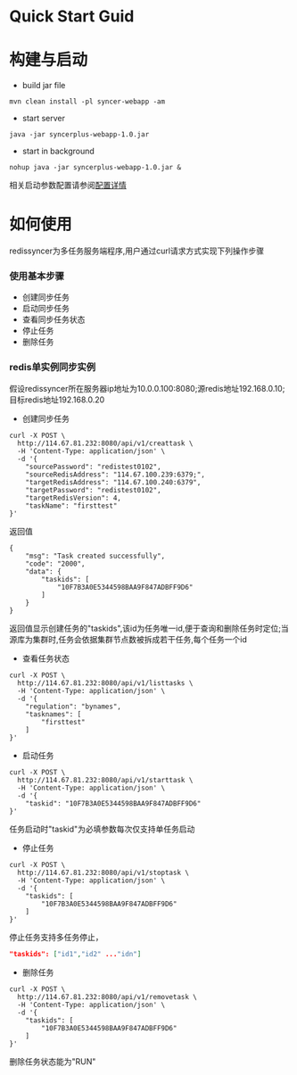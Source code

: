 # Quick Start Guid

# 构建与启动

* build jar file
```shell script
mvn clean install -pl syncer-webapp -am
```
* start server
```shell script
java -jar syncerplus-webapp-1.0.jar
```
* start in background
```shell script
nohup java -jar syncerplus-webapp-1.0.jar &
```    
相关启动参数配置请参阅[配置详情](serverconfig.md)

# 如何使用
redissyncer为多任务服务端程序,用户通过curl请求方式实现下列操作步骤
### 使用基本步骤
* 创建同步任务
* 启动同步任务
* 查看同步任务状态
* 停止任务
* 删除任务

### redis单实例同步实例
假设redissyncer所在服务器ip地址为10.0.0.100:8080;源redis地址192.168.0.10;目标redis地址192.168.0.20

* 创建同步任务

```shell script
curl -X POST \
  http://114.67.81.232:8080/api/v1/creattask \
  -H 'Content-Type: application/json' \
  -d '{
    "sourcePassword": "redistest0102",
    "sourceRedisAddress": "114.67.100.239:6379;",
    "targetRedisAddress": "114.67.100.240:6379",
    "targetPassword": "redistest0102",
    "targetRedisVersion": 4,
    "taskName": "firsttest"
}'
```
返回值
```shell script
{
    "msg": "Task created successfully",
    "code": "2000",
    "data": {
        "taskids": [
            "10F7B3A0E5344598BAA9F847ADBFF9D6"
        ]
    }
}
```

返回值显示创建任务的"taskids",该id为任务唯一id,便于查询和删除任务时定位;当源库为集群时,任务会依据集群节点数被拆成若干任务,每个任务一个id

* 查看任务状态
```shell script
curl -X POST \
  http://114.67.81.232:8080/api/v1/listtasks \
  -H 'Content-Type: application/json' \
  -d '{
    "regulation": "bynames",
    "tasknames": [
        "firsttest"
    ]
}'
```

* 启动任务
```shell script
curl -X POST \
  http://114.67.81.232:8080/api/v1/starttask \
  -H 'Content-Type: application/json' \
  -d '{
    "taskid": "10F7B3A0E5344598BAA9F847ADBFF9D6"
}'
```
任务启动时"taskid"为必填参数每次仅支持单任务启动

* 停止任务
```shell script
curl -X POST \
  http://114.67.81.232:8080/api/v1/stoptask \
  -H 'Content-Type: application/json' \
  -d '{
    "taskids": [
        "10F7B3A0E5344598BAA9F847ADBFF9D6"
    ]
}'
```
停止任务支持多任务停止，
```json
"taskids": ["id1","id2" ..."idn"]
```

* 删除任务
```shell script
curl -X POST \
  http://114.67.81.232:8080/api/v1/removetask \
  -H 'Content-Type: application/json' \
  -d '{
    "taskids": [
        "10F7B3A0E5344598BAA9F847ADBFF9D6"
    ]
}'
```
删除任务状态能为"RUN"